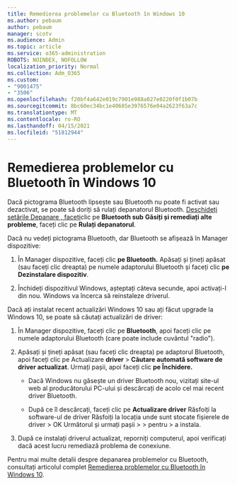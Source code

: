 ```yaml
---
title: Remedierea problemelor cu Bluetooth în Windows 10
ms.author: pebaum
author: pebaum
manager: scotv
ms.audience: Admin
ms.topic: article
ms.service: o365-administration
ROBOTS: NOINDEX, NOFOLLOW
localization_priority: Normal
ms.collection: Adm_O365
ms.custom:
- "9001475"
- "3506"
ms.openlocfilehash: f20bf4a642e019c7901e988a027e0220f0f1b07b
ms.sourcegitcommit: 8bc60ec34bc1e40685e3976576e04a2623f63a7c
ms.translationtype: MT
ms.contentlocale: ro-RO
ms.lasthandoff: 04/15/2021
ms.locfileid: "51812944"
---
```

# <a name="fix-bluetooth-problems-in-windows-10"></a>Remedierea problemelor cu Bluetooth în Windows 10

Dacă pictograma Bluetooth lipsește sau Bluetooth nu poate fi activat sau dezactivat, se poate să doriți să rulați depanatorul Bluetooth. [Deschideți setările Depanare , faceți](ms-settings:troubleshoot)clic pe **Bluetooth sub** **Găsiți și remediați alte probleme**, faceți clic pe **Rulați depanatorul**.

Dacă nu vedeți pictograma Bluetooth, dar Bluetooth se afișează în Manager dispozitive:

1. În Manager dispozitive, faceți clic **pe Bluetooth.** Apăsați și țineți apăsat (sau faceți clic dreapta) pe numele adaptorului Bluetooth și faceți clic **pe Dezinstalare dispozitiv**.

2. Închideți dispozitivul Windows, așteptați câteva secunde, apoi activați-l din nou. Windows va încerca să reinstaleze driverul.

Dacă ați instalat recent actualizări Windows 10 sau ați făcut upgrade la Windows 10, se poate să căutați actualizări de driver:

1. În Manager dispozitive, faceți clic pe **Bluetooth**, apoi faceți clic pe numele adaptorului Bluetooth (care poate include cuvântul "radio").

2. Apăsați și țineți apăsat (sau faceți clic dreapta) pe adaptorul Bluetooth, apoi faceți clic pe Actualizare **driver**  >  **Căutare automată software de driver actualizat**. Urmați pașii, apoi faceți clic **pe Închidere.**

      - Dacă Windows nu găsește un driver Bluetooth nou, vizitați site-ul web al producătorului PC-ului și descărcați de acolo cel mai recent driver Bluetooth.

    - După ce îl descărcați, faceți clic pe **Actualizare driver** Răsfoiți la software-ul de driver Răsfoiți la locația unde sunt stocate fișierele de driver > OK Următorul și urmați pașii  >    >   pentru   >  a instala.

3. După ce instalați driverul actualizat, reporniți computerul, apoi verificați dacă acest lucru remediază problema de conexiune.

Pentru mai multe detalii despre depanarea problemelor cu Bluetooth, consultați articolul complet [Remedierea problemelor cu Bluetooth în Windows 10](https://support.microsoft.com/help/14169/windows-10-fix-bluetooth-problems).
